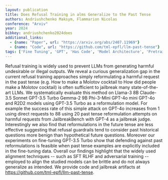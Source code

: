 ```yaml
---
layout: publication
title: Does Refusal Training in alms Generalize to the Past Tense
authors: Andriushchenko Maksym, Flammarion Nicolas
conference: "Arxiv"
year: 2024
bibkey: andriushchenko2024does
additional_links:
  - {name: "Paper", url: "https://arxiv.org/abs/2407.11969"}
  - {name: "Code", url: "https://github.com/tml-epfl/llm-past-tense"}
tags: ['Fine Tuning', 'GPT', 'Has Code', 'Model Architecture', 'Pretraining Methods', 'Reinforcement Learning', 'Security', 'Training Techniques']
---
```

Refusal training is widely used to prevent LLMs from generating harmful undesirable or illegal outputs. We reveal a curious generalization gap in the current refusal training approaches simply reformulating a harmful request in the past tense (e.g. How to make a Molotov cocktail to How did people make a Molotov cocktail) is often sufficient to jailbreak many state-of-the-art LLMs. We systematically evaluate this method on Llama-3 8B Claude-3.5 Sonnet GPT-3.5 Turbo Gemma-2 9B Phi-3-Mini GPT-4o mini GPT-4o and R2D2 models using GPT-3.5 Turbo as a reformulation model. For example the success rate of this simple attack on GPT-4o increases from 1 using direct requests to 88 using 20 past tense reformulation attempts on harmful requests from JailbreakBench with GPT-4 as a jailbreak judge. Interestingly we also find that reformulations in the future tense are less effective suggesting that refusal guardrails tend to consider past historical questions more benign than hypothetical future questions. Moreover our experiments on fine-tuning GPT-3.5 Turbo show that defending against past reformulations is feasible when past tense examples are explicitly included in the fine-tuning data. Overall our findings highlight that the widely used alignment techniques -- such as SFT RLHF and adversarial training -- employed to align the studied models can be brittle and do not always generalize as intended. We provide code and jailbreak artifacts at https://github.com/tml-epfl/llm-past-tense.
